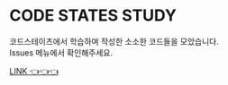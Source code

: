 # CODE STATES STUDY
코드스테이츠에서 학습하며 작성한 소소한 코드들을 모았습니다.  
Issues 메뉴에서 확인해주세요.  

[LINK 👈👈👈]

[LINK 👈👈👈]: https://github.com/PerlPark/CODE-STATES-STUDY/issues
